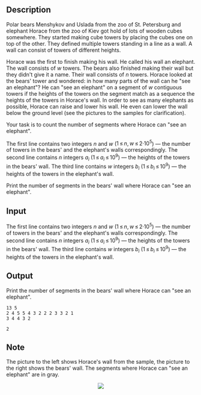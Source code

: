 ## Description

<div><p>Polar bears Menshykov and Uslada from the zoo of St. Petersburg and elephant Horace from the zoo of Kiev got hold of lots of wooden cubes somewhere. They started making cube towers by placing the cubes one on top of the other. They defined multiple towers standing in a line as a wall. A wall can consist of towers of different heights.</p><p>Horace was the first to finish making his wall. He called his wall an elephant. The wall consists of <span class="tex-span"><i>w</i></span> towers. The bears also finished making their wall but they didn't give it a name. Their wall consists of <span class="tex-span"><i>n</i></span> towers. Horace looked at the bears' tower and wondered: in how many parts of the wall can he "see an elephant"? He can "see an elephant" on a segment of <span class="tex-span"><i>w</i></span> contiguous towers if the heights of the towers on the segment match as a sequence the heights of the towers in Horace's wall. In order to see as many elephants as possible, Horace can raise and lower his wall. He even can lower the wall below the ground level (see the pictures to the samples for clarification).</p><p>Your task is to count the number of segments where Horace can "see an elephant".</p></div><div class="input-specification"><p>The first line contains two integers <span class="tex-span"><i>n</i></span> and <span class="tex-span"><i>w</i></span> (<span class="tex-span">1 ≤ <i>n</i>, <i>w</i> ≤ 2·10<sup class="upper-index">5</sup></span>) — the number of towers in the bears' and the elephant's walls correspondingly. The second line contains <span class="tex-span"><i>n</i></span> integers <span class="tex-span"><i>a</i><sub class="lower-index"><i>i</i></sub></span> (<span class="tex-span">1 ≤ <i>a</i><sub class="lower-index"><i>i</i></sub> ≤ 10<sup class="upper-index">9</sup></span>) — the heights of the towers in the bears' wall. The third line contains <span class="tex-span"><i>w</i></span> integers <span class="tex-span"><i>b</i><sub class="lower-index"><i>i</i></sub></span> (<span class="tex-span">1 ≤ <i>b</i><sub class="lower-index"><i>i</i></sub> ≤ 10<sup class="upper-index">9</sup></span>) — the heights of the towers in the elephant's wall.</p></div><div class="output-specification"><p>Print the number of segments in the bears' wall where Horace can "see an elephant".</p></div>

## Input

<p>The first line contains two integers <span class="tex-span"><i>n</i></span> and <span class="tex-span"><i>w</i></span> (<span class="tex-span">1 ≤ <i>n</i>, <i>w</i> ≤ 2·10<sup class="upper-index">5</sup></span>) — the number of towers in the bears' and the elephant's walls correspondingly. The second line contains <span class="tex-span"><i>n</i></span> integers <span class="tex-span"><i>a</i><sub class="lower-index"><i>i</i></sub></span> (<span class="tex-span">1 ≤ <i>a</i><sub class="lower-index"><i>i</i></sub> ≤ 10<sup class="upper-index">9</sup></span>) — the heights of the towers in the bears' wall. The third line contains <span class="tex-span"><i>w</i></span> integers <span class="tex-span"><i>b</i><sub class="lower-index"><i>i</i></sub></span> (<span class="tex-span">1 ≤ <i>b</i><sub class="lower-index"><i>i</i></sub> ≤ 10<sup class="upper-index">9</sup></span>) — the heights of the towers in the elephant's wall.</p>

## Output

<p>Print the number of segments in the bears' wall where Horace can "see an elephant".</p>





```input1
13 5
2 4 5 5 4 3 2 2 2 3 3 2 1
3 4 4 3 2

```




```output1
2
```



## Note

<p>The picture to the left shows Horace's wall from the sample, the picture to the right shows the bears' wall. The segments where Horace can "see an elephant" are in gray.</p><center> <img class="tex-graphics" src="file://y2p1Gmi8.png" style="max-width: 100.0%;max-height: 100.0%;"> </center>
